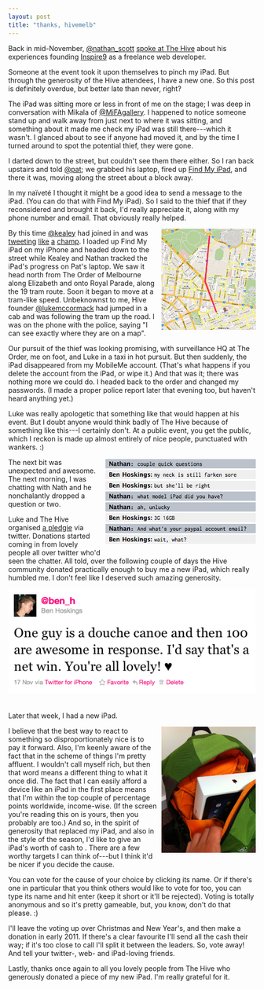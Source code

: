 ```yaml
---
layout: post
title: "thanks, hivemelb"
---
```


Back in mid-November, [@nathan_scott](http://twitter.com/nathan_scott) [spoke at The Hive](http://thehive.org.au/nathan-sampimon-from-inspire9/) about his experiences founding [Inspire9](http://twitter.com/inspire9) as a freelance web developer.

Someone at the event took it upon themselves to pinch my iPad. But through the generosity of the Hive attendees, I have a new one. So this post is definitely overdue, but better late than never, right?

The iPad was sitting more or less in front of me on the stage; I was deep in conversation with Mikala of [@MiFAgallery](http://twitter.com/MiFAgallery). I happened to notice someone stand up and walk away from just next to where it was sitting, and something about it made me check my iPad was still there---which it wasn't. I glanced about to see if anyone had moved it, and by the time I turned around to spot the potential thief, they were gone.

I darted down to the street, but couldn't see them there either. So I ran back upstairs and told [@pat](http://twitter.com/pat); we grabbed his laptop, fired up [Find My iPad](http://www.apple.com/mobileme/features/find-my-iphone.html), and there it was, moving along the street about a block away.

In my naïveté I thought it might be a good idea to send a message to the iPad. (You can do that with Find My iPad). So I said to the thief that if they reconsidered and brought it back, I'd really appreciate it, along with my phone number and email. That obviously really helped.

<img src="/images/thanks-hivemelb/map.png" alt="Map of the approximate route the stolen iPad took" class="lightboxable" />

By this time [@kealey](http://twitter.com/kealey) had joined in and was [tweeting](http://twitter.com/kealey/status/4475673116672000) [like](http://twitter.com/kealey/status/4475681270403072) [a](http://twitter.com/kealey/status/4476389864505344) [champ](http://twitter.com/kealey/status/4477571194421248). I loaded up Find My iPad on my iPhone and headed down to the street while Kealey and Nathan tracked the iPad's progress on Pat's laptop. We saw it head north from The Order of Melbourne along Elizabeth and onto Royal Parade, along the 19 tram route. Soon it began to move at a tram-like speed. Unbeknownst to me, Hive founder [@lukemccormack](http://twitter.com/lukemccormack) had jumped in a cab and was following the tram up the road. I was on the phone with the police, saying "I can see exactly where they are on a map".

Our pursuit of the thief was looking promising, with surveillance HQ at The Order, me on foot, and Luke in a taxi in hot pursuit. But then suddenly, the iPad disappeared from my MobileMe account. (That's what happens if you delete the account from the iPad, or wipe it.) And that was it; there was nothing more we could do. I headed back to the order and changed my passwords. (I made a proper police report later that evening too, but haven't heard anything yet.)

Luke was really apologetic that something like that would happen at his event. But I doubt anyone would think badly of The Hive because of something like this---I certainly don't. At a public event, you get the public, which I reckon is made up almost entirely of nice people, punctuated with wankers. :)

<img src="/images/thanks-hivemelb/chat-with-nathan.png" alt="Chat with Nathan" class="chat" />

The next bit was unexpected and awesome. The next morning, I was chatting with Nath and he nonchalantly dropped a question or two.

Luke and The Hive organised [a pledgie](http://pledgie.com/campaigns/13960) via twitter. Donations started coming in from lovely people all over twitter who'd seen the chatter. All told, over the following couple of days the Hive community donated practically enough to buy me a new iPad, which really humbled me. I don't feel like I deserved such amazing generosity.

<a href="http://twitter.com/ben_h/status/4711934360293376">
  <img src="/images/thanks-hivemelb/my-tweet.png" alt="My tweet" />
</a>

Later that week, I had a new iPad.

<img src="/images/thanks-hivemelb/new-ipad.jpg" alt="My new iPad" class="lightboxable" />

I believe that the best way to react to something so disproportionately nice is to pay it forward. Also, I'm keenly aware of the fact that in the scheme of things I'm pretty affluent. I wouldn't call myself rich, but then that word means a different thing to what it once did. The fact that I can easily afford a device like an iPad in the first place means that I'm within the top couple of percentage points worldwide, income-wise. (If the screen you're reading this on is yours, then you probably are too.) And so, in the spirit of generosity that replaced my iPad, and also in the style of the season, I'd like to give an iPad's worth of cash to . There are a few worthy targets I can think of---but I think it'd be nicer if you decide the cause.

You can vote for the cause of your choice by clicking its name. Or if there's one in particular that you think others would like to vote for too, you can type its name and hit enter (keep it short or it'll be rejected). Voting is totally anonymous and so it's pretty gameable, but, you know, don't do that please. :)

<div id="vote">
  <ul class="results">
  </ul>
</div>

I'll leave the voting up over Christmas and New Year's, and then make a donation in early 2011. If there's a clear favourite I'll send all the cash their way; if it's too close to call I'll split it between the leaders. So, vote away! And tell your twitter-, web- and iPad-loving friends.

Lastly, thanks once again to all you lovely people from The Hive who generously donated a piece of my new iPad. I'm really grateful for it.

<style type="text/css" media="screen">
  img {
    margin-bottom: 1.5em;
  }
  img.lightboxable, img.chat {
    float: right;
    margin-left: 10px;
  }
  img.lightboxable {
    width: 38%;
  }
  ul.results li {
    list-style-type: none;
    overflow: hidden;
  }
  ul.results li input[type=submit]:disabled {
    color: #333;
    background: transparent;
    border: #bbb 1px solid;
  }
  ul.results li form,
  ul.results li p,
  ul.results li div.result {
    float: left;
  }
  ul.results li div.result {
    padding-top: 1px;
  }
  ul.results li div.result span {
    padding: 0 0.4em;
  }
  ul.results li p {
    margin: 0;
  }
  ul.results li div.count {
    float: left;
    line-height: 1;
    height: 1.2em;
    margin: 0.2em 0 0 0.4em;
    -webkit-border-radius: 3px;
    -moz-border-radius: 3px;
    -o-border-radius: 3px;
    border-radius: 3px;
    background-color: #197a9f;
  }
  ul.results li form {
    width: 7em;
    text-align: right;
    padding-right: 0.2em;
    border-right: #777 1px solid;
  }
  ul.results li.custom input[type=text] {
    -webkit-border-radius: 3px;
    -moz-border-radius: 3px;
    -o-border-radius: 3px;
    border-radius: 3px;
    background-color: #ccc;
    border: #777777 1px solid;
    padding: 0.2em 0;
    margin-bottom: 0.2em;
    width: 6em;
  }
  ul.results li.custom input[type=submit] {
    display: none;
  }
  input[type=submit], .button {
    color: #333;
    margin-bottom: 0.4em;
    -webkit-border-radius: 3px;
    -moz-border-radius: 3px;
    -o-border-radius: 3px;
    border-radius: 3px;
    background-color: #999;
    border: #777777 1px solid;
    background: -webkit-gradient(linear, left top, left bottom, from(#ccc), to(#888), color-stop(0.6, #999), color-stop(0.6, #909090), color-stop(0.85, #808080)); }
    input[type=submit][type=submit], .button[type=submit] {
      padding: 0.2em 0.2em; }
    input[type=submit]:hover, .button:hover {
      cursor: pointer;
      background: -webkit-gradient(linear, left top, left bottom, from(#989898), to(#606060), color-stop(0.6, #707070), color-stop(0.6, #666), color-stop(0.85, #585858)); }
    input[type=submit]:active, .button:active {
      background: -webkit-gradient(linear, left top, left bottom, from(#aaa), to(#666), color-stop(0.6, #777), color-stop(0.6, #707070), color-stop(0.85, #606060)); }
</style>

<script type="text/javascript" charset="utf-8">
  head.ready(function() {
    String.prototype.slugify = function() {
      return this.toLowerCase().replace(' ', '-').replace(/[^a-z0-9-]/i, '')
    };
    var get_results = function(callback) {
      $.ajax({
        url: '/thanks-hivemelb/results.jsonp',
        dataType: 'jsonp',
        success: callback
      });
    };
    var on_choice_submit = function() {
      var form = $(this);
      var action = form.attr('action');
      if (form.find('input[type=text]').length > 0) {
        action = "/thanks-hivemelb/vote.jsonp/" + form.find('input[type=text]').val();
      }
      $('ul.results li input[type=submit]').attr('disabled', 'disabled');
      $.ajax({
        url: action,
        type: 'POST',
        dataType: 'jsonp',
        complete: function() {
          get_results(function(data) {
            var total_count = 0;
            $(data).each(function(i, result) {
              total_count += parseInt(result.count);
            });
            $(data).each(function(i, result) {
              var add_result_to = function(elem) {
                elem.find('div.result').remove();
                return elem.append(
                  $('<div />')
                    .addClass('result')
                    .data('count', result.count)
                    .append(
                      $('<span />').html(result.count),
                      $('<div />')
                        .addClass('count')
                        .css({width: '0'})
                        .animate({width: (250 * result.count / total_count) + 'px'}, 1000)
                    )
                );
              };
              $('ul.results li.custom').hide();
              if (form.parents('ul').children('li').filter('.' + result.choice.slugify()).length == 0) {
                $('ul.results').append(
                  add_result_to($('<li />')
                    .addClass(result.choice.slugify())
                    .append(choice_form_for(result, function() {}))
                  )
                );
                $('ul.results li input[type=submit]').attr('disabled', 'disabled');
              } else {
                add_result_to($('ul.results li.' + result.choice.slugify()));
              }
            });
          });
        }
      });
      return false;
    };
    var choice_form_for = function(result, callback) {
      return $('<form />')
        .attr('method', 'post')
        .attr('action', '/thanks-hivemelb/vote.jsonp/' + result.choice)
        .append(
          $('<input />').attr('type', 'submit').attr('value', result.choice)
        ).submit(callback);
    };
    get_results(function(data) {
      $(data).each(function(i, result) {
        $('ul.results').append(
          $('<li />').addClass(
            result.choice.slugify()
          ).append(
            choice_form_for(result, on_choice_submit)
          )
        );
      });
      $('ul.results').append(
        $('<li />').addClass('custom').append(function() {
          var form = choice_form_for({choice: ''}, on_choice_submit);
          form.prepend(
            $('<input />').attr('type', 'text').attr('name', 'choice')
          );
          return form;
        }())
      );
    });
  });
</script>

